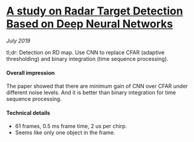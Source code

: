 # [A study on Radar Target Detection Based on Deep Neural Networks](https://www.researchgate.net/publication/330748053_A_Study_on_Radar_Target_Detection_Based_on_Deep_Neural_Networks)

_July 2019_

tl;dr: Detection on RD map. Use CNN to replace CFAR (adaptive thresholding) and binary integration (time sequence processing).

#### Overall impression
The paper showed that there are minimum gain of CNN over CFAR under different noise levels. And it is better than binary integration for time sequence processing.

#### Technical details
- 61 frames, 0.5 ms frame time, 2 us per chirp.
- Seems like only one object in the frame.